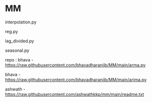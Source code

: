 # MM


interpolation.py

reg.py

lag_divided.py

seasonal.py

repo :
bhava - https://raw.githubusercontent.com/bhavadharanijb/MM/main/arma.py

bhava - https://raw.githubusercontent.com/bhavadharanijb/MM/main/arima.py

ashwath - https://raw.githubusercontent.com/ashwathkkp/mm/main/readme.txt

